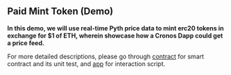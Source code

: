 ## Paid Mint Token (Demo)

**In this demo, we will use real-time Pyth price data to mint erc20 tokens in exchange for $1 of ETH, wherein showcase how a Cronos Dapp could get a price feed.**

For more detailed descriptions, please go through [contract](./contract/README.md) for smart contract and its unit test, and [app](./app/readme.md) for interaction script.

